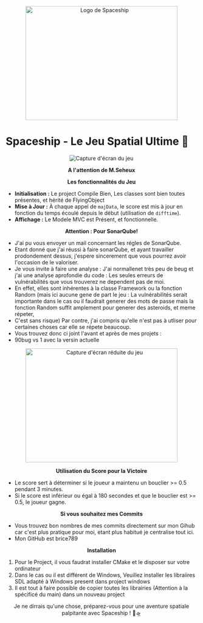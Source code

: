<p align="center">
  <img src="https://gitlab.com/Brice789/cpp-rs-group-1-space-ship/-/blob/main/projet/projetUnix/Images-ReadMe/Capture%20d%E2%80%99%C3%A9cran%202023-11-19%20%C3%A0%2019.48.15.png?ref_type=heads" alt="Logo de Spaceship"width="400" height="300">
</p>

# Spaceship - Le Jeu Spatial Ultime 🚀


<p align="center">
  <img src="https://gitlab.com/Brice789/cpp-rs-group-1-space-ship/-/raw/main/projet/projetUnix/Images-ReadMe/Capture%20d%E2%80%99%C3%A9cran%202023-11-19%20%C3%A0%2019.48.15.png?ref_type=heads" alt="Capture d'écran du jeu">
</p>

<p align="center">
  <b>A l'attention de M.Seheux</b>
</p>

<p align="center">
  <b>Les fonctionnalités du Jeu</b>
</p>

- **Initialisation :** Le project Compile Bien, Les classes sont bien toutes présentes, et hérité de FlyingObject
- **Mise à Jour :** À chaque appel de `majData`, le score est mis à jour en fonction du temps écoulé depuis le début (utilisation de `difftime`).
- **Affichage :** Le Modele MVC est Présent, et fonctionnelle.

<p align="center">
  <b>Attention : Pour SonarQube!</b>
</p>

- J'ai pu vous envoyer un mail concernant les régles de SonarQube.
- Etant donné que j'ai réussi à faire sonarQube, et ayant travailler prodondement dessus,  j'espere sincerement que vous pourrez avoir l'occasion de le valoriser.
- Je vous invite à faire une analyse : J'ai normallenet très peu de beug et j'ai une analyse aprofondie du code : Les seules erreurs de vulnérabilités que vous trouverez ne dependent pas de moi.
- En effet, elles sont inhérentes à la classe Framework ou la fonction Random (mais ici aucune gene de part le jeu : La vulnérabilités serait importante dans le cas ou il faudrait generer des mots de passe mais la fonction Random suffit amplement pour generer des asteroids, et meme répeter,
- C'est sans risque) Par contre, j'ai compris qu'elle n'est pas à utliser pour certaines choses car elle se répete beaucoup.
- Vous trouvez donc ci joint l'avant et après de mes projets : 
- 90bug vs 1 avec la versin actuelle


<p align="center">
  <img src="https://gitlab.com/Brice789/cpp-rs-group-1-space-ship/-/blob/main/projet/projetUnix/Images-ReadMe/Capture%20d%E2%80%99%C3%A9cran%202023-11-19%20%C3%A0%2020.08.29.png?ref_type=heads" alt="Capture d'écran réduite du jeu" width="400" height="300">
</p>

<p align="center">
  <b>Utilisation du Score pour la Victoire</b>
</p>

- Le score sert à déterminer si le joueur a maintenu un bouclier >= 0.5 pendant 3 minutes.
- Si le score est inférieur ou égal à 180 secondes et que le bouclier est >= 0.5, le joueur gagne.


<p align="center">
  <b> Si vous souhaitez mes Commits</b>
</p>

- Vous trouvez bon nombres de mes commits directement sur mon Gihub car c'est plus pratique pour moi, etant plus habitué je centralise tout ici.
- Mon GitHub est brice789 


<p align="center">
  <b>Installation</b>
</p>

1.  Pour le Project, il vous faudrat installer CMake et le disposer sur votre ordinateur
2.  Dans le cas ou il est différent de Windows, Veuillez installer les libraiires SDL adapté à Windows present dans project windows
3.  Il est tout à faire possible de copier toutes les librairies (Attention à la spécificé du main) dans un nouveau project



<p align="center">
  Je ne dirrais qu'une chose, préparez-vous pour une aventure spatiale palpitante avec Spaceship ! 🌌🛸
</p>
